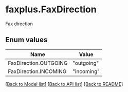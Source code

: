 # faxplus.FaxDirection
Fax direction

## Enum values
Name | Value
---- | -----
FaxDirection.OUTGOING | &quot;outgoing&quot;
FaxDirection.INCOMING | &quot;incoming&quot;

[[Back to Model list]](../README.md#documentation-for-models) [[Back to API list]](../README.md#documentation-for-api-endpoints) [[Back to README]](../README.md)


